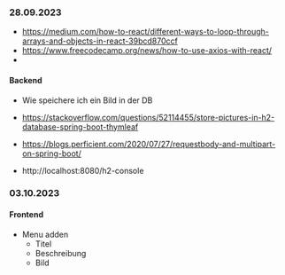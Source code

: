 ### 28.09.2023


* https://medium.com/how-to-react/different-ways-to-loop-through-arrays-and-objects-in-react-39bcd870ccf
* https://www.freecodecamp.org/news/how-to-use-axios-with-react/
* 
#### Backend

* Wie speichere ich ein Bild in der DB

* https://stackoverflow.com/questions/52114455/store-pictures-in-h2-database-spring-boot-thymleaf
* https://blogs.perficient.com/2020/07/27/requestbody-and-multipart-on-spring-boot/
* http://localhost:8080/h2-console


### 03.10.2023

#### Frontend
* Menu adden
  * Titel
  * Beschreibung
  * Bild